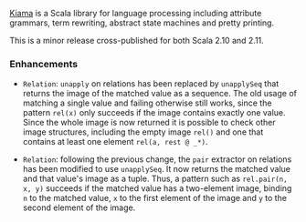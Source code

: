 [Kiama](https://bitbucket.org/inkytonik/kiama) is a Scala library for language processing including attribute grammars, term rewriting, abstract state machines and pretty printing.

This is a minor release cross-published for both Scala 2.10 and 2.11.

### Enhancements

* `Relation`: `unapply` on relations has been replaced by `unapplySeq` that returns the image of the matched value as a sequence. The old usage of matching a single value and failing otherwise still works, since the pattern `rel(x)` only succeeds if the image contains exactly one value. Since the whole image is now returned it is possible to check other image structures, including the empty image `rel()` and one that contains at least one element `rel(a, rest @ _*)`.

* `Relation`: following the previous change, the `pair` extractor on relations has been modified to use `unapplySeq`. It now returns the matched value and that value's image as a tuple. Thus, a pattern such as `rel.pair(n, x, y)` succeeds if the matched value has a two-element image, binding `n` to the matched value, `x` to the first element of the image and `y` to the second element of the image.
